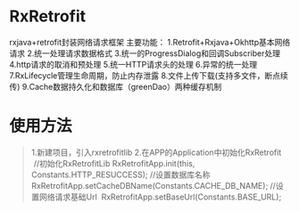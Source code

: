 # RxRetrofit
rxjava+retrofit封装网络请求框架
主要功能：
1.Retrofit+Rxjava+Okhttp基本网络请求
2.统一处理请求数据格式
3.统一的ProgressDialog和回调Subscriber处理
4.http请求的取消和预处理
5.统一HTTP请求头的处理
6.异常的统一处理
7.RxLifecycle管理生命周期，防止内存泄露
8.文件上传下载(支持多文件，断点续传)
9.Cache数据持久化和数据库（greenDao）两种缓存机制
# 使用方法
>1.新建项目，引入rxretrofitlib
>2.在APP的Application中初始化RxRetrofit
  //初始化RxRetrofitLib
  RxRetrofitApp.init(this, Constants.HTTP_RESUCCESS);
  //设置数据库名称
  RxRetrofitApp.setCacheDBName(Constants.CACHE_DB_NAME);
  //设置网络请求基础Url
  RxRetrofitApp.setBaseUrl(Constants.BASE_URL);
